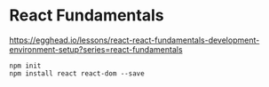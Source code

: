 # React Fundamentals

https://egghead.io/lessons/react-react-fundamentals-development-environment-setup?series=react-fundamentals

```
npm init
npm install react react-dom --save
```
